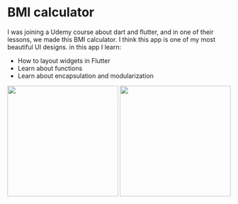 # BMI calculator

I was joining a Udemy course about dart and flutter, and in one of their lessons, we made this BMI calculator. I think this app is one of my most beautiful UI designs.
in this app I learn:
  - How to layout widgets in Flutter
  - Learn about functions
  - Learn about encapsulation and modularization

<img src='images/screenshots/screenshot1.jpg' width=250>
<img src='images/screenshots/screenshot2.jpg' width=250>
